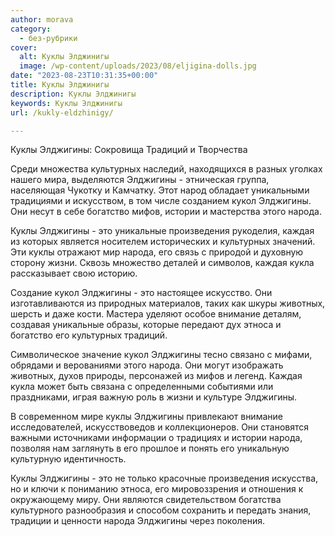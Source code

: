 ```yaml
---
author: morava
category:
  - без-рубрики
cover:
  alt: Куклы Элджинигы
  image: /wp-content/uploads/2023/08/eljigina-dolls.jpg
date: "2023-08-23T10:31:35+00:00"
title: Куклы Элджинигы
description: Куклы Элджинигы
keywords: Куклы Элджинигы
url: /kukly-eldzhinigy/

---
```

Куклы Элджигины: Сокровища Традиций и Творчества

Среди множества культурных наследий, находящихся в разных уголках нашего мира, выделяются Элджигины \- этническая группа, населяющая Чукотку и Камчатку. Этот народ обладает уникальными традициями и искусством, в том числе созданием кукол Элджигины. Они несут в себе богатство мифов, истории и мастерства этого народа.

Куклы Элджигины \- это уникальные произведения рукоделия, каждая из которых является носителем исторических и культурных значений. Эти куклы отражают мир народа, его связь с природой и духовную сторону жизни. Сквозь множество деталей и символов, каждая кукла рассказывает свою историю.

Создание кукол Элджигины \- это настоящее искусство. Они изготавливаются из природных материалов, таких как шкуры животных, шерсть и даже кости. Мастера уделяют особое внимание деталям, создавая уникальные образы, которые передают дух этноса и богатство его культурных традиций.

Символическое значение кукол Элджигины тесно связано с мифами, обрядами и верованиями этого народа. Они могут изображать животных, духов природы, персонажей из мифов и легенд. Каждая кукла может быть связана с определенными событиями или праздниками, играя важную роль в жизни и культуре Элджигины.

В современном мире куклы Элджигины привлекают внимание исследователей, искусствоведов и коллекционеров. Они становятся важными источниками информации о традициях и истории народа, позволяя нам заглянуть в его прошлое и понять его уникальную культурную идентичность.

Куклы Элджигины \- это не только красочные произведения искусства, но и ключи к пониманию этноса, его мировоззрения и отношения к окружающему миру. Они являются свидетельством богатства культурного разнообразия и способом сохранить и передать знания, традиции и ценности народа Элджигины через поколения.
